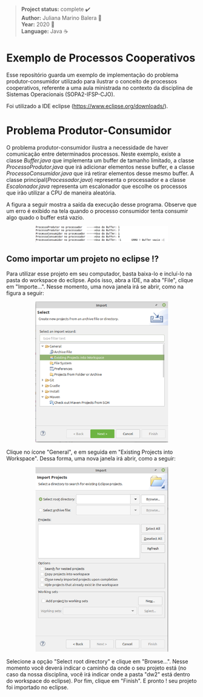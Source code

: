 > **Project status:** complete :heavy_check_mark: </br>
> **Author:** Juliana Marino Balera :busts_in_silhouette: </br>
> **Year:** 2020 :date: </br>
> **Language:** Java :coffee:


# Exemplo de Processos Cooperativos 

Esse repositório guarda um exemplo de implementação do problema produtor-consumidor utilizado para ilustrar o conceito de processos cooperativos, referente a uma aula ministrada no contexto da disciplina de Sistemas Operacionais (SOPA2-IFSP-CJO). 

Foi utilizado a IDE eclipse (https://www.eclipse.org/downloads/). 

# Problema Produtor-Consumidor 

O problema produtor-consumidor ilustra a necessidade de haver comunicação entre determinados processos. Neste exemplo, existe a classe *Buffer.java* que implementa um buffer de tamanho limitado, a classe *ProcessoProdutor.java* que irá adicionar elementos nesse buffer, e a classe *ProcessoConsumidor.java* que irá retirar elementos desse mesmo buffer. A classe principal(*Processador.java*) representa o processador e a classe *Escalonador.java* representa um escalonador que escolhe os processos que irão utilizar a CPU de maneira aleatória.         

A figura a seguir mostra a saída da execução desse programa. Observe que um erro é exibido na tela quando o processo consumidor tenta consumir algo quado o buffer está vazio. 

<p align="center"><img src="tela3.png" width="350x" /></p>

## Como importar um projeto no eclipse :interrobang:

Para utilizar esse projeto em seu computador, basta baixa-lo e incluí-lo na pasta do workspace do eclipse. Após isso, abra a IDE, na aba "File", clique em "Importe...". Nesse momento, uma nova janela irá se abrir, como na figura a seguir:


<p align="center"><img src="tela1.png" width="350x" /></p>

Clique no ícone "General", e em seguida em "Existing Projects into Workspace". Dessa forma, uma nova janela irá abrir, como a seguir:

<p align="center"><img src="tela2.png" width="350x" /></p>

Selecione a opção "Select root directory" e clique em "Browse...". Nesse momento você deverá indicar o caminho da onde o seu projeto está (no caso da nossa disciplina, você irá indicar onde a pasta "dw2" está dentro do workspace do eclipse). Por fim, clique em "Finish". E pronto ! seu projeto foi importado no eclipse.  




